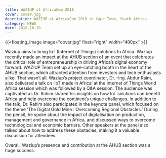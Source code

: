 ```yaml
---
title: WAZIUP at AfricaCom 2018
cover: cover.jpg
description: WAZIUP at AfricaCom 2018 in Cape Town, South Africa
category: NEWS
date: 2018-10-10
---
```


<!-- ![image](cover.jpg) -->
{{<floating_image image="cover.jpg" float="right" width="400px" >}}

Waziup aims to bring IoT (Internet of Things) solutions to Africa. Waziup recently made an impact at the AHUB section of an event that celebrates the critical role of entrepreneurship in driving Africa’s digital economy forward. WAZIUP Team set up an eye-catching booth in the heart of the AHUB section, which attracted attention from investors and tech enthusiasts alike.
That wasn’t all. Waziup’s project coordinator, Dr. -Ing. Abdur Raim, also delivered a talk on ‘IoT made in Africa’ at the Internet of Things World Africa session which was followed by a Q&A session. The audience was captivated as Dr. Rahim shared his insights on how IoT solutions can benefit Africa and help overcome the continent’s unique challenges.
In addition to the talk, Dr. Rahim also participated in the keynote panel, which focused on the theme ‘The Digital Gold Mine : Overcoming Regional Obstacles.’ During the pencil, he spoke about the impact of digitalisation on production, management and governance in Africa, and discussed ways to overcome technological and economic barriers. Other speakers at the panel also talked about how to address these obstacles, making it a valuable discussion for attendees. 

Overall, Waziup’s presence and contribution at the AHUB section was a huge success.
